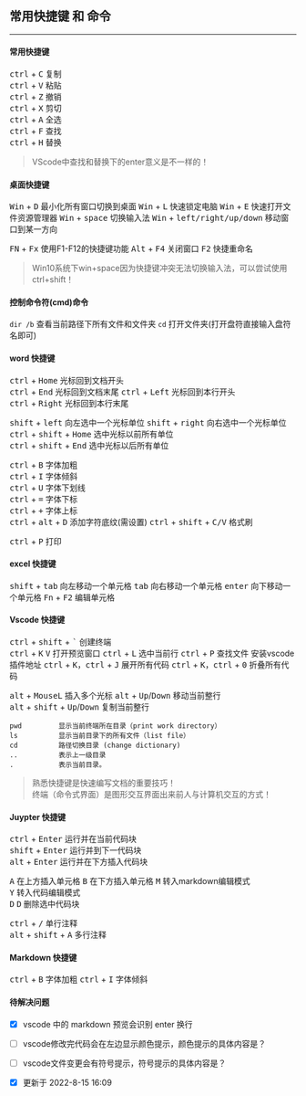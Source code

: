 ## 常用快捷键 和 命令
---
#### 常用快捷键

<kbd>ctrl</kbd> + <kbd>C</kbd> 复制  
<kbd>ctrl</kbd> + <kbd>V</kbd> 粘贴  
<kbd>ctrl</kbd> + <kbd>Z</kbd> 撤销  
<kbd>ctrl</kbd> + <kbd>X</kbd> 剪切  
<kbd>ctrl</kbd> + <kbd>A</kbd> 全选  
<kbd>ctrl</kbd> + <kbd>F</kbd> 查找  
<kbd>ctrl</kbd> + <kbd>H</kbd> 替换  
> VScode中查找和替换下的enter意义是不一样的！  

#### 桌面快捷键

<kbd>Win</kbd> + <kbd>D</kbd> 最小化所有窗口切换到桌面
<kbd>Win</kbd> + <kbd>L</kbd> 快速锁定电脑
<kbd>Win</kbd> + <kbd>E</kbd> 快速打开文件资源管理器 
<kbd>Win</kbd> + <kbd>space</kbd> 切换输入法
<kbd>Win</kbd> + <kbd>left/right/up/down</kbd> 移动窗口到某一方向   

<kbd>FN</kbd> + <kbd>Fx</kbd> 使用F1-F12的快捷键功能
<kbd>Alt</kbd> + <kbd>F4</kbd> 关闭窗口 
<kbd>F2</kbd> 快捷重命名

> Win10系统下win+space因为快捷键冲突无法切换输入法，可以尝试使用ctrl+shift！

#### 控制命令符(cmd)命令
`dir /b` 查看当前路径下所有文件和文件夹
`cd` 打开文件夹(打开盘符直接输入盘符名即可)

#### word 快捷键

<kbd>ctrl</kbd> + <kbd>Home</kbd> 光标回到文档开头  
<kbd>ctrl</kbd> + <kbd>End</kbd> 光标回到文档末尾 
<kbd>ctrl</kbd> + <kbd>Left</kbd> 光标回到本行开头  
<kbd>ctrl</kbd> + <kbd>Right</kbd> 光标回到本行末尾 

<kbd>shift</kbd> + <kbd>left</kbd> 向左选中一个光标单位
<kbd>shift</kbd> + <kbd>right</kbd> 向右选中一个光标单位   
<kbd>ctrl</kbd> + <kbd>shift</kbd> + <kbd>Home</kbd> 选中光标以前所有单位  
<kbd>ctrl</kbd> + <kbd>shift</kbd> + <kbd>End</kbd> 选中光标以后所有单位  

  
<kbd>ctrl</kbd> + <kbd>B</kbd> 字体加粗  
<kbd>ctrl</kbd> + <kbd>I</kbd> 字体倾斜  
<kbd>ctrl</kbd> + <kbd>U</kbd> 字体下划线  
<kbd>ctrl</kbd> + <kbd>=</kbd> 字体下标  
<kbd>ctrl</kbd> + <kbd>+</kbd> 字体上标  
<kbd>ctrl</kbd> + <kbd>alt</kbd> + <kbd>D</kbd> 添加字符底纹(需设置)
<kbd>ctrl</kbd> + <kbd>shift</kbd> + <kbd>C/V</kbd> 格式刷  

<kbd>ctrl</kbd> + <kbd>P</kbd> 打印

#### excel 快捷键
<kbd>shift</kbd> + <kbd>tab</kbd> 向左移动一个单元格
<kbd>tab</kbd> 向右移动一个单元格
<kbd>enter</kbd> 向下移动一个单元格
<kbd>Fn</kbd> + <kbd>F2</kbd> 编辑单元格

#### Vscode 快捷键

<kbd>ctrl</kbd> + <kbd>shift</kbd> + <kbd>`</kbd> 创建终端  
<kbd>ctrl</kbd> + <kbd>K</kbd> <kbd>V</kbd> 打开预览窗口
<kbd>ctrl</kbd> + <kbd>L</kbd> 选中当前行
<kbd>ctrl</kbd> + <kbd>P</kbd> 查找文件 安装vscode插件地址 
<kbd>ctrl</kbd> + <kbd>K</kbd>，<kbd>ctrl</kbd> + <kbd>J</kbd> 展开所有代码
<kbd>ctrl</kbd> + <kbd>K</kbd>，<kbd>ctrl</kbd> + <kbd>0</kbd> 折叠所有代码 

<kbd>alt</kbd> + <kbd>MouseL</kbd> 插入多个光标
<kbd>alt</kbd> + <kbd>Up</kbd>/<kbd>Down</kbd> 移动当前整行      
<kbd>alt</kbd> + <kbd>shift</kbd> + <kbd>Up</kbd>/<kbd>Down</kbd> 复制当前整行

```
pwd         显示当前终端所在目录（print work directory）
ls          显示当前目录下的所有文件（list file） 
cd          路径切换目录 (change dictionary)
..          表示上一级目录 
.           表示当前目录。  
```
  
> 熟悉快捷键是快速编写文档的重要技巧！  
> 终端（命令式界面）是图形交互界面出来前人与计算机交互的方式！ 

#### Juypter 快捷键

<kbd>ctrl</kbd> + <kbd>Enter</kbd> 运行并在当前代码块  
<kbd>shift</kbd> + <kbd>Enter</kbd> 运行并到下一代码块  
<kbd>alt</kbd> + <kbd>Enter</kbd> 运行并在下方插入代码块  

<kbd>A</kbd> 在上方插入单元格 
<kbd>B</kbd> 在下方插入单元格 
<kbd>M</kbd> 转入markdown编辑模式   
<kbd>Y</kbd>   转入代码编辑模式    
<kbd>D</kbd> <kbd>D</kbd> 删除选中代码块  

<kbd>ctrl</kbd> + <kbd>/</kbd> 单行注释   
<kbd>alt</kbd> + <kbd>shift</kbd> + <kbd>A</kbd> 多行注释    
 


#### Markdown 快捷键
<kbd>ctrl</kbd> + <kbd>B</kbd> 字体加粗
<kbd>ctrl</kbd> + <kbd>I</kbd> 字体倾斜
 

#### 待解决问题
- [x] vscode 中的 markdown 预览会识别 enter 换行
- [ ] vscode修改完代码会在左边显示颜色提示，颜色提示的具体内容是？
- [ ] vscode文件变更会有符号提示，符号提示的具体内容是？

- [x] 更新于 2022-8-15 16:09